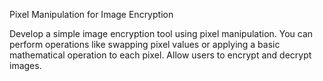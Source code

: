 Pixel Manipulation for Image Encryption

Develop a simple image encryption tool using pixel manipulation. You can perform operations like swapping pixel values or applying a basic mathematical operation to each pixel. Allow users to encrypt and decrypt images.
